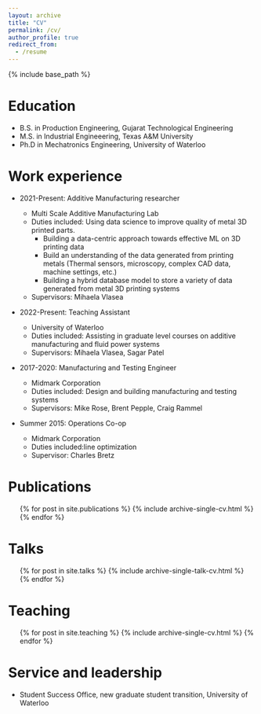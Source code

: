 ```yaml
---
layout: archive
title: "CV"
permalink: /cv/
author_profile: true
redirect_from:
  - /resume
---
```


{% include base_path %}

Education
======
* B.S. in Production Engineering, Gujarat Technological Engineering
* M.S. in Industrial Engineeering, Texas A&M University
* Ph.D in Mechatronics Engineering, University of Waterloo

Work experience
======
* 2021-Present: Additive Manufacturing researcher
  * Multi Scale Additive Manufacturing Lab
  * Duties included: Using data science to improve quality of metal 3D printed parts. 
      * Building a data-centric approach towards effective ML on 3D printing data
      * Build an understanding of the data generated from printing metals (Thermal sensors, microscopy, complex CAD data, machine settings, etc.)
      * Building a hybrid database model to store a variety of data generated from metal 3D printing systems
  * Supervisors: Mihaela Vlasea

* 2022-Present: Teaching Assistant
  * University of Waterloo
  * Duties included: Assisting in graduate level courses on additive manufacturing and fluid power systems
  * Supervisors: Mihaela Vlasea, Sagar Patel

* 2017-2020: Manufacturing and Testing Engineer
  * Midmark Corporation
  * Duties included: Design and building manufacturing and testing systems
  * Supervisors: Mike Rose, Brent Pepple, Craig Rammel

* Summer 2015: Operations Co-op
  * Midmark Corporation
  * Duties included:line optimization
  * Supervisor: Charles Bretz


  


Publications
======
  <ul>{% for post in site.publications %}
    {% include archive-single-cv.html %}
  {% endfor %}</ul>
  
Talks
======
  <ul>{% for post in site.talks %}
    {% include archive-single-talk-cv.html %}
  {% endfor %}</ul>
  
Teaching
======
  <ul>{% for post in site.teaching %}
    {% include archive-single-cv.html %}
  {% endfor %}</ul>
  
Service and leadership
======
* Student Success Office, new graduate student transition, University of Waterloo
